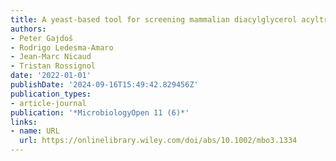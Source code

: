 ```yaml
---
title: A yeast‐based tool for screening mammalian diacylglycerol acyltransferase inhibitors
authors:
- Peter Gajdoš
- Rodrigo Ledesma‐Amaro
- Jean‐Marc Nicaud
- Tristan Rossignol
date: '2022-01-01'
publishDate: '2024-09-16T15:49:42.829456Z'
publication_types:
- article-journal
publication: '*MicrobiologyOpen 11 (6)*'
links:
- name: URL
  url: https://onlinelibrary.wiley.com/doi/abs/10.1002/mbo3.1334
---
```


